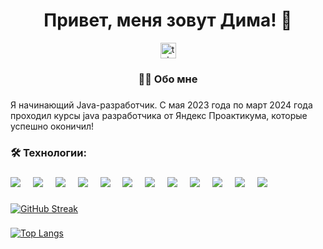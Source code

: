 ### <h1 align="center">Привет, меня зовут Дима! 👋 </h1>

<div align="center">
  <a href="https://t.me/Serenamentt" target="_blank">
    <img src="https://img.shields.io/static/v1?message=Telegram&logo=telegram&label=&color=2CA5E0&logoColor=white&labelColor=&style=for-the-badge" height="25" alt="telegram logo"  />
  </a>
</div>

###

<h3 align="center">👩‍💻  Обо мне</h3>

###

Я начинающий Java-разработчик. С мая 2023 года по март 2024 года проходил курсы java разработчика от Яндекс Проактикума, которые успешно оконичил!

###

<h3 align="left">🛠 Технологии:</h3>

###

<div align="left">
  <img src=https://img.shields.io/badge/java-%23ED8B00.svg?style=for-the-badge&logo=openjdk&logoColor=white  />
  <img width="12" />
  <img src=https://img.shields.io/badge/spring-%236DB33F.svg?style=for-the-badge&logo=spring&logoColor=white  />
  <img width="12" />
  <img src=https://img.shields.io/badge/git-%23F05033.svg?style=for-the-badge&logo=git&logoColor=white  />
  <img width="12" />
  <img src=https://img.shields.io/badge/docker-%230db7ed.svg?style=for-the-badge&logo=docker&logoColor=white  />
  <img width="12" />
  <img src=https://img.shields.io/badge/Apache%20Maven-C71A36?style=for-the-badge&logo=Apache%20Maven&logoColor=white  />
  <img width="12" />
  <img src=https://img.shields.io/badge/Hibernate-59666C?style=for-the-badge&logo=Hibernate&logoColor=white  />
  <img width="12" />
  <img src=https://img.shields.io/badge/postgres-%23316192.svg?style=for-the-badge&logo=postgresql&logoColor=white  />
  <img width="12" />
  <img src=https://img.shields.io/badge/github-%23121011.svg?style=for-the-badge&logo=github&logoColor=white  />
  <img width="12" />
  <img src=https://img.shields.io/badge/-Swagger-%23Clojure?style=for-the-badge&logo=swagger&logoColor=white  />
  <img width="12" />
  <img src=https://img.shields.io/badge/Insomnia-black?style=for-the-badge&logo=insomnia&logoColor=5849BE  />
  <img width="12" />
  <img src=https://img.shields.io/badge/Postman-FF6C37?style=for-the-badge&logo=postman&logoColor=white  />
  <img width="12" />
  <img src=https://img.shields.io/badge/IntelliJIDEA-000000.svg?style=for-the-badge&logo=intellij-idea&logoColor=white  />
  <img width="12" />
  
</div>

###

[![GitHub Streak](https://github-readme-streak-stats.herokuapp.com/?user=Dmitriy-Dyachihin)](https://git.io/streak-stats)

###

[![Top Langs](https://github-readme-stats.vercel.app/api/top-langs/?username=Dmitriy-Dyachihin&layout=compact)](https://github.com/anuraghazra/github-readme-stats)

